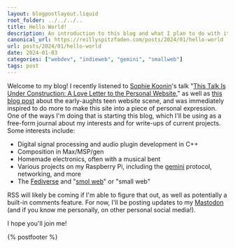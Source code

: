 ```yaml
---
layout: blogpostlayout.liquid
root_folder: ../../../..
title: Hello World!
description: An introduction to this blog and what I plan to do with it
canonical_url: https://reillyspitzfaden.com/posts/2024/01/hello-world
url: posts/2024/01/hello-world
date: 2024-01-03
categories: ["webdev", "indieweb", "gemini", "smallweb"]
tags: post
---
```


Welcome to my blog! I recently listened to [Sophie Koonin](https://localghost.dev/)'s talk "[This Talk Is Under Construction: A Love Letter to the Personal Website](https://www.youtube.com/watch?v=H2Ux0hGQcs4)," as well as [this blog post](https://localghost.dev/blog/remembering-the-early-00s-teen-website-scene/) about the early-aughts teen website scene, and was immediately inspired to do more to make this site into a piece of personal expression. One of the ways I'm doing that is starting this blog, which I'll be using as a free-form journal about my interests and for write-ups of current projects. Some interests include:
- Digital signal processing and audio plugin development in C++
- Composition in Max/MSP/gen
- Homemade electronics, often with a musical bent
- Various projects on my Raspberry Pi, including the [gemini](https://geminiprotocol.net/) protocol, networking, and more
- The [Fediverse](https://en.wikipedia.org/wiki/Fediverse) and "[smol web](https://smolweb.org/index.html)" or "small web"

RSS will likely be coming if I'm able to figure that out, as well as potentially a built-in comments feature. For now, I'll be posting updates to my [Mastodon](https://hachyderm.io/@reillypascal) (and if you know me personally, on other personal social media!).

I hope you'll join me!

{% postfooter %}
